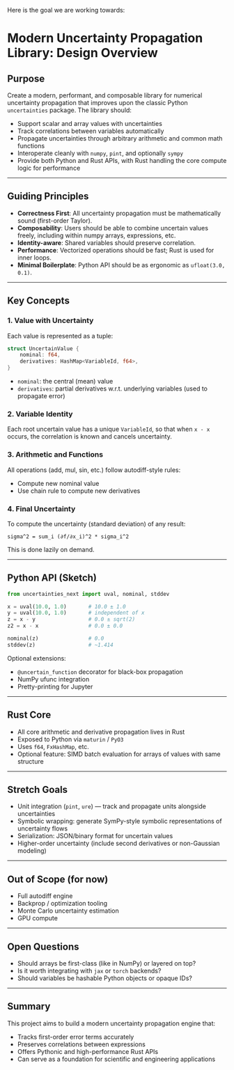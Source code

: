 Here is the goal we are working towards:


# Modern Uncertainty Propagation Library: Design Overview

## Purpose

Create a modern, performant, and composable library for numerical uncertainty propagation that improves upon the classic Python `uncertainties` package. The library should:

* Support scalar and array values with uncertainties
* Track correlations between variables automatically
* Propagate uncertainties through arbitrary arithmetic and common math functions
* Interoperate cleanly with `numpy`, `pint`, and optionally `sympy`
* Provide both Python and Rust APIs, with Rust handling the core compute logic for performance

---

## Guiding Principles

* **Correctness First**: All uncertainty propagation must be mathematically sound (first-order Taylor).
* **Composability**: Users should be able to combine uncertain values freely, including within numpy arrays, expressions, etc.
* **Identity-aware**: Shared variables should preserve correlation.
* **Performance**: Vectorized operations should be fast; Rust is used for inner loops.
* **Minimal Boilerplate**: Python API should be as ergonomic as `ufloat(3.0, 0.1)`.

---

## Key Concepts

### 1. Value with Uncertainty

Each value is represented as a tuple:

```rust
struct UncertainValue {
    nominal: f64,
    derivatives: HashMap<VariableId, f64>,
}
```

* `nominal`: the central (mean) value
* `derivatives`: partial derivatives w\.r.t. underlying variables (used to propagate error)

### 2. Variable Identity

Each root uncertain value has a unique `VariableId`, so that when `x - x` occurs, the correlation is known and cancels uncertainty.

### 3. Arithmetic and Functions

All operations (add, mul, sin, etc.) follow autodiff-style rules:

* Compute new nominal value
* Use chain rule to compute new derivatives

### 4. Final Uncertainty

To compute the uncertainty (standard deviation) of any result:

```text
sigma^2 = sum_i (∂f/∂x_i)^2 * sigma_i^2
```

This is done lazily on demand.

---

## Python API (Sketch)

```python
from uncertainties_next import uval, nominal, stddev

x = uval(10.0, 1.0)       # 10.0 ± 1.0
y = uval(10.0, 1.0)       # independent of x
z = x - y                 # 0.0 ± sqrt(2)
z2 = x - x                # 0.0 ± 0.0

nominal(z)                # 0.0
stddev(z)                 # ~1.414
```

Optional extensions:

* `@uncertain_function` decorator for black-box propagation
* NumPy ufunc integration
* Pretty-printing for Jupyter

---

## Rust Core

* All core arithmetic and derivative propagation lives in Rust
* Exposed to Python via `maturin` / `PyO3`
* Uses `f64`, `FxHashMap`, etc.
* Optional feature: SIMD batch evaluation for arrays of values with same structure

---

## Stretch Goals

* Unit integration (`pint`, `ure`) — track and propagate units alongside uncertainties
* Symbolic wrapping: generate SymPy-style symbolic representations of uncertainty flows
* Serialization: JSON/binary format for uncertain values
* Higher-order uncertainty (include second derivatives or non-Gaussian modeling)

---

## Out of Scope (for now)

* Full autodiff engine
* Backprop / optimization tooling
* Monte Carlo uncertainty estimation
* GPU compute

---

## Open Questions

* Should arrays be first-class (like in NumPy) or layered on top?
* Is it worth integrating with `jax` or `torch` backends?
* Should variables be hashable Python objects or opaque IDs?

---

## Summary

This project aims to build a modern uncertainty propagation engine that:

* Tracks first-order error terms accurately
* Preserves correlations between expressions
* Offers Pythonic and high-performance Rust APIs
* Can serve as a foundation for scientific and engineering applications
